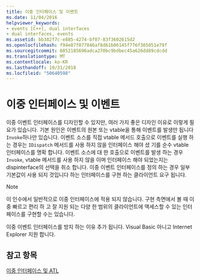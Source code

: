 ```yaml
---
title: 이중 인터페이스 및 이벤트
ms.date: 11/04/2016
helpviewer_keywords:
- events [C++], dual interfaces
- dual interfaces, events
ms.assetid: bb382f7c-e885-4274-bf07-83f3602615d2
ms.openlocfilehash: f94e87f077846af8d61b06145f776f385051e79f
ms.sourcegitcommit: 6052185696adca270bc9bdbec45a626dd89cdcdd
ms.translationtype: MT
ms.contentlocale: ko-KR
ms.lasthandoff: 10/31/2018
ms.locfileid: "50640598"
---
```

# <a name="dual-interfaces-and-events"></a>이중 인터페이스 및 이벤트

이중 이벤트 인터페이스를 디자인할 수 있지만, 여러 가지 좋은 디자인 이유로 이렇게 필요가 있습니다. 기본 원인은 이벤트의 원본 또는 vtable을 통해 이벤트를 발생만 됩니다 `Invoke`하나만 있습니다. 이벤트 소스를 직접 vtable 메서드 호출으로 이벤트를 실행 하는 경우는 `IDispatch` 메서드를 사용 하지 않을 인터페이스 해야 셨 기를 순수 vtable 인터페이스를 명확 합니다. 이벤트 소스에 대 한 호출으로 이벤트를 발생 하는 경우 `Invoke`, vtable 메서드를 사용 하지 않을 이며 인터페이스 해야 되었는지는 dispinterface의 선택을 취소 합니다. 이중 이벤트 인터페이스를 정의 하는 경우 일부 기본값이 사용 되지 것입니다 하는 인터페이스를 구현 하는 클라이언트 요구 됩니다.

> [!NOTE]
>  이 인수에서 일반적으로 이중 인터페이스에 적용 되지 않습니다. 구현 측면에서 볼 때 이중 빠르고 편리 하 고 잘 지원 되는 다양 한 범위의 클라이언트에 액세스할 수 있는 인터페이스를 구현할 수는 있습니다.

이중 이벤트 인터페이스를 방지 하는 이유 추가 됩니다. Visual Basic 아니고 Internet Explorer 지원 합니다.

## <a name="see-also"></a>참고 항목

[이중 인터페이스 및 ATL](../atl/dual-interfaces-and-atl.md)

